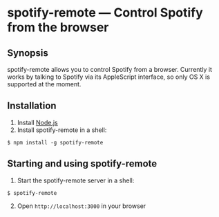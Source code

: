 spotify-remote — Control Spotify from the browser
==============

## Synopsis
spotify-remote allows you to control Spotify from a browser. Currently it works
by talking to Spotify via its AppleScript interface, so only OS X is supported
at the moment.

## Installation

1. Install [Node.js](http://nodejs.org/)
2. Install spotify-remote in a shell:

```
$ npm install -g spotify-remote
```

## Starting and using spotify-remote

1. Start the spotify-remote server in a shell:

```
$ spotify-remote
```

2. Open `http://localhost:3000` in your browser
